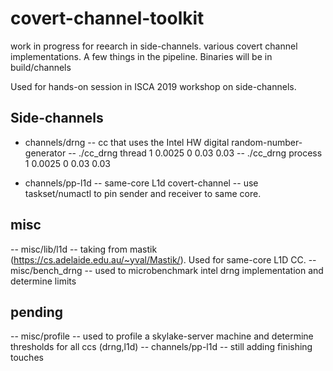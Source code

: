 # covert-channel-toolkit
work in progress for reearch in side-channels. various covert channel implementations. A few things in the pipeline.
Binaries will be in build/channels

Used for hands-on session in ISCA 2019 workshop on side-channels.

## Side-channels
- channels/drng     -- cc that uses the Intel HW digital random-number-generator
  -- ./cc_drng thread 1 0.0025 0 0.03 0.03
  -- ./cc_drng process 1 0.0025 0 0.03 0.03
  
- channels/pp-l1d   -- same-core L1d covert-channel
  -- use taskset/numactl to pin sender and receiver to same core.
## misc
-- misc/lib/l1d     -- taking from mastik (https://cs.adelaide.edu.au/~yval/Mastik/). Used for same-core L1D CC.
-- misc/bench_drng  -- used to microbenchmark intel drng implementation and determine limits

## pending
-- misc/profile     -- used to profile a skylake-server machine and determine thresholds for all ccs (drng,l1d)
-- channels/pp-l1d  -- still adding finishing touches
